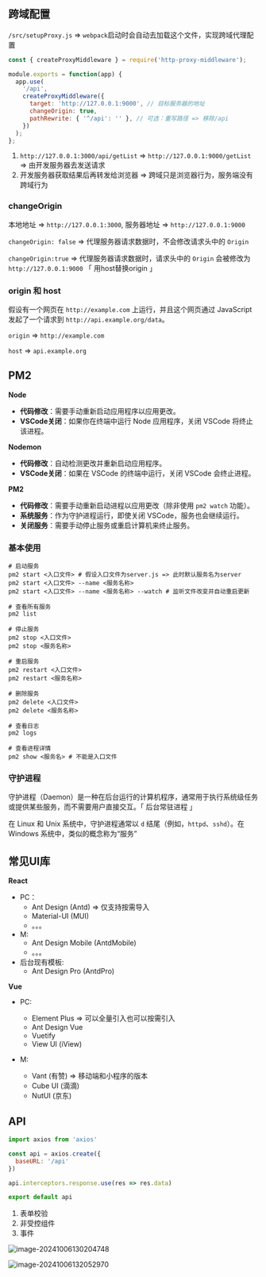 ## 跨域配置

`/src/setupProxy.js`  => `webpack`启动时会自动去加载这个文件，实现跨域代理配置

```js
const { createProxyMiddleware } = require('http-proxy-middleware');

module.exports = function(app) {
  app.use(
    '/api',
    createProxyMiddleware({
      target: 'http://127.0.0.1:9000', // 目标服务器的地址
      changeOrigin: true,
      pathRewrite: { '^/api': '' }, // 可选：重写路径 => 移除/api
    })
  );
};

```

1. `http://127.0.0.1:3000/api/getList` => `http://127.0.0.1:9000/getList` => 由开发服务器去发送请求
2. 开发服务器获取结果后再转发给浏览器 => 跨域只是浏览器行为，服务端没有跨域行为



### changeOrigin

本地地址 => `http://127.0.0.1:3000`, 服务器地址 => `http://127.0.0.1:9000`

`changeOrigin: false` => 代理服务器请求数据时，不会修改请求头中的 `Origin` 

`changeOrigin:true` => 代理服务器请求数据时，请求头中的 `Origin` 会被修改为`http://127.0.0.1:9000` 「 用host替换origin 」



### origin 和 host

假设有一个网页在 `http://example.com` 上运行，并且这个网页通过 JavaScript 发起了一个请求到 `http://api.example.org/data`。

`origin` => `http://example.com`

`host` => `api.example.org`



## PM2

**Node**

- **代码修改**：需要手动重新启动应用程序以应用更改。
- **VSCode关闭**：如果你在终端中运行 Node 应用程序，关闭 VSCode 将终止该进程。

**Nodemon**

- **代码修改**：自动检测更改并重新启动应用程序。
- **VSCode关闭**：如果在 VSCode 的终端中运行，关闭 VSCode 会终止进程。

**PM2**

- **代码修改**：需要手动重新启动进程以应用更改（除非使用 `pm2 watch` 功能）。
- **系统服务**：作为守护进程运行，即使关闭 VSCode，服务也会继续运行。
- **关闭服务**：需要手动停止服务或重启计算机来终止服务。



### 基本使用

```shell
# 启动服务
pm2 start <入口文件> # 假设入口文件为server.js => 此时默认服务名为server
pm2 start <入口文件> --name <服务名称> 
pm2 start <入口文件> --name <服务名称> --watch # 监听文件改变并自动重启更新

# 查看所有服务
pm2 list

# 停止服务
pm2 stop <入口文件>
pm2 stop <服务名称>

# 重启服务
pm2 restart <入口文件>
pm2 restart <服务名称>

# 删除服务
pm2 delete <入口文件>
pm2 delete <服务名称>

# 查看日志
pm2 logs

# 查看进程详情
pm2 show <服务名> # 不能是入口文件
```



### 守护进程

守护进程（Daemon）是一种在后台运行的计算机程序，通常用于执行系统级任务或提供某些服务，而不需要用户直接交互。「 后台常驻进程 」

在 Linux 和 Unix 系统中，守护进程通常以 `d` 结尾（例如，`httpd`、`sshd`）。在 Windows 系统中，类似的概念称为“服务”



## 常见UI库

**React**

+ PC：
  + Ant Design (Antd) => 仅支持按需导入
  + Material-UI (MUI)
  + 。。。
+ M: 
  + Ant Design Mobile (AntdMobile)
  + 。。。
+ 后台现有模板: 
  + Ant Design Pro (AntdPro)



**Vue**

+ PC: 

  + Element Plus => 可以全量引入也可以按需引入
  + Ant Design Vue
  + Vuetify
  + View UI (iView)

+ M:  

  + Vant (有赞) => 移动端和小程序的版本
  + Cube UI (滴滴)
  + NutUI (京东)

  

## API

```jsx
import axios from 'axios'

const api = axios.create({
  baseURL: '/api'
})

api.interceptors.response.use(res => res.data)

export default api
```





1. 表单校验
2. 非受控组件
3. 事件





![image-20241006130204748](/Users/klaus/Documents/哈哈哈哈哈可以/0425/react18/assets/image-20241006130204748.png) 

![image-20241006132052970](/Users/klaus/Documents/哈哈哈哈哈可以/0425/react18/assets/image-20241006132052970.png) 

